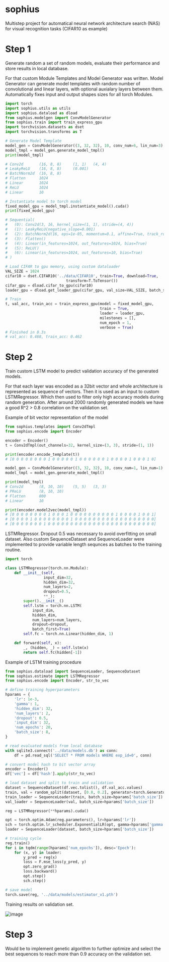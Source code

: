 # sophius
 Multistep project for automatical neural network architecture search (NAS) for visual recognition tasks (CIFAR10 as example)

 
 # Step 1
 Generate random a set of random models, evaluate their performance and store results in local database.

 For that custom Module Templates and Model Generator was written.
 Model Generator can generate model templates with random number
 of convolutional and linear layers, with optional auxialary layers between them. Automatically
 fixes input and output shapes sizes for all torch Modules. 


```python
import torch
import sophius.utils as utils
import sophius.dataload as dload
from sophius.modelgen import ConvModelGenerator
from sophius.train import train_express_gpu
import torchvision.datasets as dset
import torchvision.transforms as T

# Generate Model Template
model_gen = ConvModelGenerator((3, 32, 32), 10, conv_num=6, lin_num=3)
model_tmpl = model_gen.generate_model_tmpl()
print(model_tmpl)

# Conv2d       (16, 8, 8)     (1, 1)   (4, 4)  
# LeakyReLU    (16, 8, 8)     (0.001) 
# BatchNorm2d  (16, 8, 8)    
# Flatten      1024          
# Linear       1024          
# ReLU         1024          
# Linear       10

# Instantiate model to torch model
fixed_model_gpu = model_tmpl.instantiate_model().cuda()
print(fixed_model_gpu)

# Sequential(
#   (0): Conv2d(3, 16, kernel_size=(1, 1), stride=(4, 4))
#   (1): LeakyReLU(negative_slope=0.001)
#   (2): BatchNorm2d(16, eps=1e-05, momentum=0.1, affine=True, track_running_stats=True)
#   (3): Flatten()
#   (4): Linear(in_features=1024, out_features=1024, bias=True)
#   (5): ReLU()
#   (6): Linear(in_features=1024, out_features=10, bias=True)
# )

# Load CIFAR to gpu memory, using custom dataloader
VAL_SIZE = 1024
cifar10 = dset.CIFAR10('../data/CIFAR10', train=True, download=True,
                           transform=T.ToTensor())
cifar_gpu = dload.cifar_to_gpu(cifar10)
loader_gpu = dload.get_loader_gpu(cifar_gpu, val_size=VAL_SIZE, batch_size=1024)

# Train
t, val_acc, train_acc = train_express_gpu(model = fixed_model_gpu,
                                          train = True,
                                          loader = loader_gpu,
                                          milestones = [],
                                          num_epoch = 1,
                                          verbose = True)
# Finished in 8.3s 
# val_acc: 0.468, train_acc: 0.462
```

# Step 2
Train custom LSTM model to predict validation accuracy of the generated models.

For that each layer was encoded as a 32bit vector and whole architecture is represented as sequence of vectors. Then it is used as an input to custom LSTMRegressor. Which then used to filter only high accuracy models during random generation. After around 2000 randomly generated models we have a good R^2 > 0.8 correlation on the validation set.

Example of bit vector representation of the model

```python
from sophius.templates import Conv2dTmpl
from sophius.encode import Encoder

encoder = Encoder()
t = Conv2dTmpl(out_channels=32, kernel_size=(3, 3), stride=(1, 1))

print(encoder.encode_template(t))
# [0 0 0 0 0 0 0 0 1 0 0 0 0 0 1 0 0 0 0 0 0 1 0 0 0 0 1 0 0 0 1 0]

model_gen = ConvModelGenerator((3, 32, 32), 10, conv_num=1, lin_num=1)
model_tmpl = model_gen.generate_model_tmpl()

print(model_tmpl)
# Conv2d       (8, 10, 10)    (5, 5)   (3, 3)
# PReLU        (8, 10, 10)
# Flatten      800
# Linear       10

print(encoder.model2vec(model_tmpl))
# [0 0 0 0 0 0 0 0 1 0 0 0 1 0 0 0 0 0 0 0 0 0 0 1 0 0 0 0 1 0 0 1]
# [0 0 0 0 1 0 0 0 0 0 0 0 0 1 0 0 0 0 0 0 0 0 0 0 0 0 0 0 0 0 0 0]
# [0 0 0 0 0 0 0 1 0 0 0 0 0 0 0 0 0 0 0 0 0 0 0 0 0 0 0 0 0 0 0 0]            

```

LSTMRegressor. Dropout 0.5 was necessary to avoid overfitting on small dataset. Also custom SequenceDataset and SequenceLoader were implemented to provide variable length sequnces as batches to the training routine.

```python
import torch

class LSTMRegressor(torch.nn.Module):
    def __init__(self,
                 input_dim=32,
                 hidden_dim=32,
                 num_layers=2,
                 dropout=0.5,
                 **_):
        super().__init__()
        self.lstm = torch.nn.LSTM(
            input_dim,
            hidden_dim,
            num_layers=num_layers,
            dropout=dropout,
            batch_first=True)
        self.fc = torch.nn.Linear(hidden_dim, 1)

    def forward(self, x):
        _, (hidden, _) = self.lstm(x)
        return self.fc(hidden[-1])

```

Example of LSTM training procedure

```python
from sophius.dataload import SequenceLoader, SequenceDataset
from sophius.estimate import LSTMRegressor
from sophius.encode import Encoder, str_to_vec

# define training hyperparameters
hparams = {
    'lr': 1e-3,
    'gamma': 1,
    'hidden_dim': 32,
    'num_layers': 2,
    'dropout': 0.5,
    'input_dim': 32,
    'num_epochs': 20,
    'batch_size': 8,
}

# read evaluated models from local database
with sqlite3.connect('../data/models.db') as conn:
    df = pd.read_sql('SELECT * FROM models WHERE exp_id=0', conn)

# convert model hash to bit vector array
encoder = Encoder()
df['vec'] = df['hash'].apply(str_to_vec)

# load dataset and split to train and validation
dataset = SequenceDataset(df.vec.tolist(), df.val_acc.values)
train, val = random_split(dataset, [0.8, 0.2], generator=torch.Generator().manual_seed(RANDOM_SEED))
train_loader = SequenceLoader(train, batch_size=hparams['batch_size'])
val_loader = SequenceLoader(val, batch_size=hparams['batch_size'])

reg = LSTMRegressor(**hparams).cuda()

opt = torch.optim.Adam(reg.parameters(), lr=hparams['lr'])
sch = torch.optim.lr_scheduler.ExponentialLR(opt, gamma=hparams['gamma'])
loader = SequenceLoader(dataset, batch_size=hparams['batch_size'])

# training cycle
reg.train()
for i in tqdm(range(hparams['num_epochs']), desc='Epoch'):
    for (x, y) in loader:
        y_pred = reg(x)
        loss = F.mse_loss(y_pred, y)
        opt.zero_grad()
        loss.backward()
        opt.step()
        sch.step()

# save model        
torch.save(reg, '../data/models/estimator_v1.pth')

```
Training results on validation set. 

![image](https://github.com/user-attachments/assets/c86d287b-516d-4091-a499-c7dad7653167)

# Step 3
Would be to implement genetic algorithm to further optimize and select the best sequences to reach more than
0.9 accuracy on the validation set.
